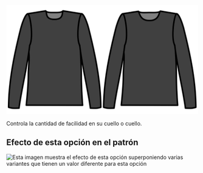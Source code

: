 ![Facilidad de cuello](./collarease.svg)

Controla la cantidad de facilidad en su cuello o cuello.

## Efecto de esta opción en el patrón

![Esta imagen muestra el efecto de esta opción superponiendo varias variantes que tienen un valor diferente para esta opción](brian\_collarease\_sample.svg "Efecto de esta opción en el patrón")
